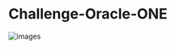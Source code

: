 # Challenge-Oracle-ONE
![images](https://github.com/ajailson48/Challenge-Oracle-ONE/assets/76658794/53b8d8b5-c64b-4ccc-acaf-508c90590c1f)
